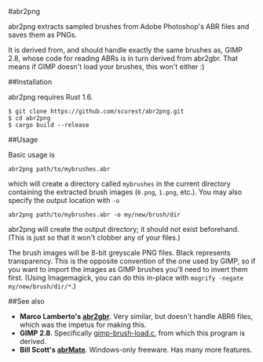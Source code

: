 #abr2png

abr2png extracts sampled brushes from Adobe Photoshop's ABR files and saves them as PNGs.

It is derived from, and should handle exactly the same brushes as, GIMP 2.8, whose code for reading ABRs is in turn derived from abr2gbr. That means if GIMP doesn't load your brushes, this won't either :)

##Installation

abr2png requires Rust 1.6.

    $ git clone https://github.com/scurest/abr2png.git
    $ cd abr2png
    $ cargo build --release

##Usage

Basic usage is

    abr2png path/to/mybrushes.abr
    
which will create a directory called `mybrushes` in the current directory containing the extracted brush images (`0.png`, `1.png`, etc.). You may also specify the output location with `-o`

    abr2png path/to/mybrushes.abr -o my/new/brush/dir
    
abr2png will create the output directory; it should not exist beforehand. (This is just so that it won't clobber any of your files.)

The brush images will be 8-bit greyscale PNG files. Black represents transparency. This is the opposite convention of the one used by GIMP, so if you want to import the images as GIMP brushes you'll need to invert them first. (Using Imagemagick, you can do this in-place with `mogrify -negate my/new/brush/dir/*`.)

##See also

* **Marco Lamberto's [abr2gbr](http://the.sunnyspot.org/gimp/tools.html)**. Very similar, but doesn't handle ABR6 files, which was the impetus for making this.
* **GIMP 2.8**. Specifically [gimp-brush-load.c](https://github.com/GNOME/gimp/blob/2275d4b257e9de36f1ac749e591378e58b348754/app/core/gimpbrush-load.c), from which this program is derived.
* **Bill Scott's [abrMate](http://www.texturemate.com/abrMate)**. Windows-only freeware. Has many more features.
